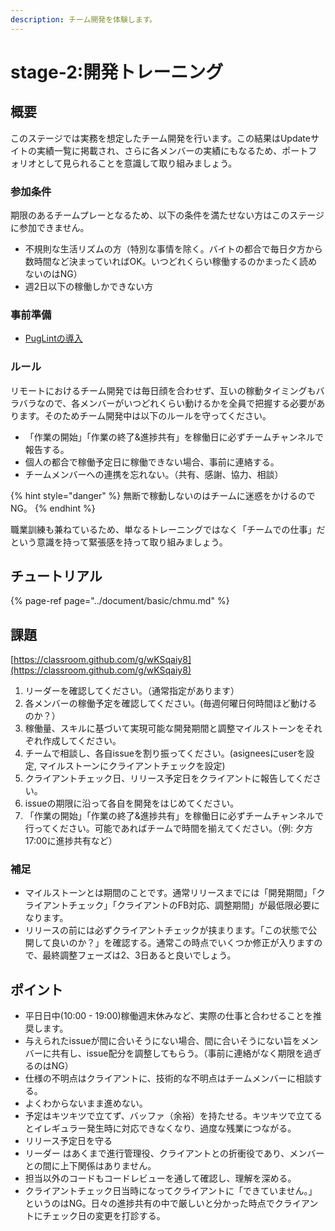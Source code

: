 ```yaml
---
description: チーム開発を体験します。
---
```


# stage-2:開発トレーニング

##  概要

このステージでは実務を想定したチーム開発を行います。この結果はUpdateサイトの実績一覧に掲載され、さらに各メンバーの実績にもなるため、ポートフォリオとして見られることを意識して取り組みましょう。

### 参加条件

期限のあるチームプレーとなるため、以下の条件を満たせない方はこのステージに参加できません。

* 不規則な生活リズムの方（特別な事情を除く。バイトの都合で毎日夕方から数時間など決まっていればOK。いつどれくらい稼働するのかまったく読めないのはNG）
* 週2日以下の稼働しかできない方

### 事前準備

* [PugLintの導入](https://docs.update.jp/document/websaito/pug#puglint)

### ルール

リモートにおけるチーム開発では毎日顔を合わせず、互いの稼動タイミングもバラバラなので、各メンバーがいつどれくらい動けるかを全員で把握する必要があります。そのためチーム開発中は以下のルールを守ってください。

* 「作業の開始」「作業の終了&進捗共有」を稼働日に必ずチームチャンネルで報告する。
* 個人の都合で稼働予定日に稼働できない場合、事前に連絡する。
* チームメンバーへの連携を忘れない。（共有、感謝、協力、相談）

{% hint style="danger" %}
無断で稼動しないのはチームに迷惑をかけるのでNG。
{% endhint %}

職業訓練も兼ねているため、単なるトレーニングではなく「チームでの仕事」だという意識を持って緊張感を持って取り組みましょう。

## チュートリアル

{% page-ref page="../document/basic/chmu.md" %}

## 課題

[https://classroom.github.com/g/wKSqaiy8](https://classroom.github.com/g/wKSqaiy8)

1. リーダーを確認してください。（通常指定があります）
2. 各メンバーの稼働予定を確認してください。\(毎週何曜日何時間ほど動けるのか？）
3. 稼働量、スキルに基づいて実現可能な開発期間と調整マイルストーンをそれぞれ作成してください。
4. チームで相談し、各自issueを割り振ってください。\(asigneesにuserを設定, マイルストーンにクライアントチェックを設定\)
5. クライアントチェック日、リリース予定日をクライアントに報告してください。
6. issueの期限に沿って各自を開発をはじめてください。
7. 「作業の開始」「作業の終了&進捗共有」を稼働日に必ずチームチャンネルで行ってください。可能であればチームで時間を揃えてください。（例: 夕方17:00に進捗共有など）

### 補足

* マイルストーンとは期間のことです。通常リリースまでには「開発期間」「クライアントチェック」「クライアントのFB対応、調整期間」が最低限必要になります。
* リリースの前には必ずクライアントチェックが挟まります。「この状態で公開して良いのか？」を確認する。通常この時点でいくつか修正が入りますので、最終調整フェーズは2、3日あると良いでしょう。

## ポイント

* 平日日中\(10:00 - 19:00\)稼働週末休みなど、実際の仕事と合わせることを推奨します。
* 与えられたissueが間に合いそうにない場合、間に合いそうにない旨をメンバーに共有し、issue配分を調整してもらう。（事前に連絡がなく期限を過ぎるのはNG）
* 仕様の不明点はクライアントに、技術的な不明点はチームメンバーに相談する。
* よくわからないまま進めない。
* 予定はキツキツで立てず、バッファ（余裕）を持たせる。キツキツで立てるとイレギュラー発生時に対応できなくなり、過度な残業につながる。
* リリース予定日を守る
* リーダー はあくまで進行管理役、クライアントとの折衝役であり、メンバーとの間に上下関係はありません。
* 担当以外のコードもコードレビューを通して確認し、理解を深める。
* クライアントチェック日当時になってクライアントに「できていません。」というのはNG。日々の進捗共有の中で厳しいと分かった時点でクライアントにチェック日の変更を打診する。

